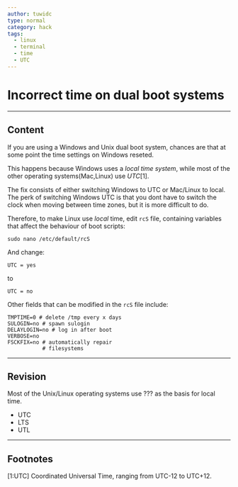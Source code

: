 ```yaml
---
author: tuwidc
type: normal
category: hack
tags:
  - linux
  - terminal
  - time
  - UTC
---
```


# Incorrect time on dual boot systems


---

## Content

If you are using a Windows and Unix dual boot system, chances are that at some point the time settings on Windows reseted. 

This happens because Windows uses a *local time system*, while most of the other operating systems(Mac,Linux) use *UTC*[1].

The fix consists of either switching Windows to UTC or Mac/Linux to local. The perk of switching Windows UTC is that you dont have to switch the clock when moving between time zones, but it is more difficult to do. 

Therefore, to make Linux use *local* time, edit `rcS` file, containing variables that affect the behaviour of boot scripts:

```plain-text
sudo nano /etc/default/rcS
```

And change: 

```plain-text
UTC = yes
```

to 

```plain-text
UTC = no
```

Other fields that can be modified in the `rcS` file include:

```plain-text
TMPTIME=0 # delete /tmp every x days
SULOGIN=no # spawn sulogin
DELAYLOGIN=no # log in after boot
VERBOSE=no
FSCKFIX=no # automatically repair
           # filesystems

```


---

## Revision

Most of the Unix/Linux operating systems use ??? as the basis for local time.

- UTC
- LTS
- UTL


---

## Footnotes

[1:UTC]
Coordinated Universal Time, ranging from UTC-12 to UTC+12.
 
